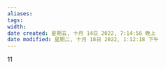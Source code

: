 ```yaml
---
aliases: 
tags: 
width:
date created: 星期五, 十月 14日 2022, 7:14:56 晚上
date modified: 星期二, 十月 18日 2022, 1:12:18 下午
---
```

11